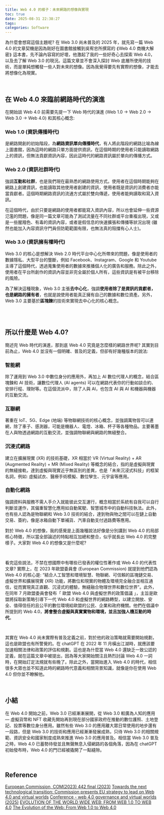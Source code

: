 ```yaml
---
title: Web 4.0 的樣子：未來網路的想像與實現
toc: true
date: 2025-08-31 22:38:27
tags:
categories: Software
---
```


為什麼會想寫這個主題呢? 在 Web 3.0 尚未普及的 2025 年，就先寫一篇 Web 4.0 的文章契機是因為剛好在圖書館接觸到吳宥忠所撰寫的 ⟪Web 4.0 商機大解密⟫ 這本書，先不論內容寫的好壞，他激起了我的一些好奇心去探索 Web 4.0，以及去了解 Web 3.0 的現況。這篇文章並不會深入探討 Web 底層所使用的技術，而是單純想觸發一些人對未來的想像。因為我覺得要先有實際的想像，才能去將想像化為現實。

<!-- more -->

<br/>

## 在 Web 4.0 來臨前網路時代的演進
在開始談 Web 4.0 前需要先提一下 Web 時代的演進 (Web 1.0 → Web 2.0 → Web 3.0 → Web 4.0) 和其核心概念:

### Web 1.0 (資訊傳播時代)
是網路開創的初始階段，為**網路資訊單向傳播時代**，有人將此階段的網路比喻為線上圖書館，因為這時的網路只單方面提供資訊，在這個時期的使用者只能讀取網路上的資訊，但無法貢獻資訊內容，因此這時代的網路資訊屬於單向的傳播方式。

### Web 2.0 (資訊社群時代)
強調**互動和社群**，也是我們現在最熟悉的網路使用方式。使用者在這個時期能夠在網路上創建資訊，也能讀取其他使用者創建的資訊，使用者既是資訊的消費者亦能當貢獻者。這個時期網路資訊的流通方式屬於雙向傳遞，使用者能夠讀取和寫入資訊。

在這個時代，由於只要是網路的使用者都能寫入資訊內容，所以也會延伸一些資源氾濫的問題，像是同一篇文章可能為了測試流量在不同社群或平台重複出現，又或是一些腥羶色、有毒的資訊內容，或者是假信息的快速擴張和傳播等狀況出現 (雖然也能加入內容資訊守門員但防範範圍有限，也無法真的阻擋有心人士)。

### Web 3.0 (資訊擁有權時代)
Web 3.0 的核心是想解決 Web 2.0 時代平台中心化所帶來的問題，像是使用者的數據隱私、大型平台的壟斷，例如 Facebook、Instagram、Google 和 Youtube 主導了這個時代，透過蒐集使用者的數據來推播個人化的廣告和服務。除此之外，使用者在平台所創作的資訊內容並非完全屬於個人所有，這些資訊是有被平台移除的風險。

為了解決這種現象，Web 3.0 主張**去中心化**，強調**使用者除了是資訊的貢獻者，也是網路的擁有者**，也就是說使用者能真正擁有自己的數據和數位資產。另外，Web 3.0 主要基於**區塊鍊**的技術來實現去中心化的核心概念。

<br/><br/>

## 所以什麼是 Web 4.0?
簡述完 Web 時代的演進，那到底 Web 4.0 究竟是怎麼樣的網路世界呢? 其實到目前為止，Web 4.0 並沒有一個明確、普及的定義，但卻有好幾種版本的說法:


### 智能網
除了運用到 Web 3.0 中數位身分的應用外，再加上 AI 數位代理人的概念，結合區塊鍊和 AI 技術，讓數位代理人 (AI agents) 可以在網路代表你的行動如談合約、安排行程、理財等。在這個流派中，除了人與 AI，也包含 AI 與 AI 和機器與機器的互動交流。

### 互聯網
著重在 IoT、5G、Edge (地端) 等物聯網技術的核心概念，並強調萬物皆可以連網，除了車子、感測器，可能是機器人、電燈、冰箱、杯子等各種物品。主要著墨在人與物透過網路的互動交流，並強調物聯網與網路的無縫整合。

### 沉浸式網路
建立在擴展現實 (XR) 的技術基礎，XR 相當於 VR (Virtual Reality) + AR (Augmented Reality) + MR (Mixed Reality) 等概念的結合，指的是虛擬與現實的無縫接軌，達到虛擬與現實近乎無區別的差異，也是「未來沉浸式科技」的框架名詞，例如: 虛擬試衣、醫療手術模擬、數位孿生、元宇宙等應用。

### 自動化網路
強調資料與服務不需人手介入就能彼此交互運行，概念相當於系統有自我可以自行判斷並運作，其偏重智慧化應用如自動駕駛、智慧城市中的自動科技執法。此外，也有些人認為是物聯網和 Web 3.0 技術的結合，達到物與物之間可以在鏈上自動交易、簽約，像是冰箱自動下單補貨、汽車自動支付過路費等應用。

對於 Web 4.0 的想像，我的感覺是上面幾種說法好像是分別講到 Web 4.0 的局部核心特徵，所以當全部論述的特點相互加總和整合，似乎就長出 Web 4.0 的完整樣子。大家對 Web 4.0 的想像又是什麼呢?

<br/>

看完這些說法，不禁在想國際中有哪些已發表的權位性著作或 Web 4.0 的代表性文章? 實際上，在 2023 年歐盟委員會 (European Commission) 就提到他們認為 Web 4.0 的核心是: “結合人工智慧和環境智慧、物聯網、可信賴的區塊鏈交易、虛擬世界和擴展現實 (XR) 功能，將數位和現實的物體及環境完全融合並相互通信，從而實現真正直觀、沉浸式的體驗，無縫融合物理世界和數位世界”。此外，在同年 7 月歐盟委員會發布「 歐盟 Web 4.0 與虛擬世界的政策倡議 」，主旨是歐盟將採取新策略引導下一代 Web 4.0 和虛擬世界的網路轉型，以建立開放、安全、值得信任的且公平的數位環境給歐盟的公民、企業和政府機關。他們在倡議中所提到的 Web 4.0，**將會整合虛擬與真實實物和環境，並且加強人機互動的時代**。

<br/>

其實在 Web 4.0 尚未實際有普及定義之前，對於他的政治策略就需要開始規劃，這也是歐盟也有所警覺的。在 chatGPT 在 2022 年 11 月橫出江湖時，就應該要加速相關法律和政策的評估和規劃。這也是為什麼當 Web 4.0 還缺乏一致公認的定義，就在這篇文章中被提出，因為等大家開始關注且熱烈討論 Web 4.0 一詞時，在開始訂定法規就有些晚了。除此之外，當開始進入 Web 4.0 的時代，相信很多大眾也並不知道此時的網路時代意義和相關背景知識，就像是你在使用 Web 4.0 但你並不瞭解他。

<br/>

## 小結
在 Web 4.0 開始之前，Web 3.0 已經漸漸展開，從 Web 3.0 較廣為人知的應用 — 虛擬貨幣和 NFT 收藏先開始再到現在部分國家政府在推動的數位護照、土地登記、投票等數位身分應用。雖然有些 Web 3.0 的應用離大眾日常使用的地步還有一段路，但是 Web 3.0 的技術和應用已經漸漸發展成熟，只待 Web 3.0 的相關規範、資訊安全和國家制度成熟來推進 Web 3.0 的應用普及。相信當 Web 3.0 普及之時，Web 4.0 已蓄勢待發並且無聲無息入侵網路的各個角落，因為在 chatGPT 初始發布時，Web 4.0 的門已經被撬開了一點縫隙。

<br/>

## Reference
[European Commission, COM(2023) 442 final (2023)](https://data.consilium.europa.eu/doc/document/ST-12092-2023-INIT/en/pdf)
[Towards the next technological transition: Commission presents EU strategy to lead on Web 4.0 and virtual worlds](https://ec.europa.eu/commission/presscorner/detail/en/ip_23_3718)
[Conference - web 4.0 governance and virtual worlds (2025)](https://digital-strategy.ec.europa.eu/en/policies/event-web-4-governance)
[EVOLUTION OF THE WORLD WIDE WEB: FROM WEB 1.0 TO WEB 4.0](https://airccse.org/journal/ijwest/papers/3112ijwest01.pdf)
[The Evolution of the Web: From Web 1.0 to Web 4.0](https://www.linkedin.com/pulse/evolution-web-from-10-40-humberto-aguilar-rmfmc/)